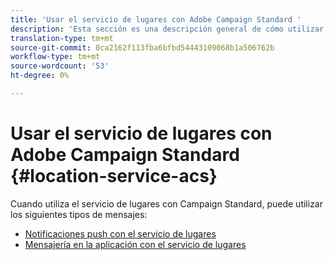 ```yaml
---
title: 'Usar el servicio de lugares con Adobe Campaign Standard '
description: 'Esta sección es una descripción general de cómo utilizar el servicio de lugares con Campaign Standard. '
translation-type: tm+mt
source-git-commit: 0ca2162f113fba6bfbd54443109068b1a506762b
workflow-type: tm+mt
source-wordcount: '53'
ht-degree: 0%

---
```



# Usar el servicio de lugares con Adobe Campaign Standard {#location-service-acs}

Cuando utiliza el servicio de lugares con Campaign Standard, puede utilizar los siguientes tipos de mensajes:

* [Notificaciones push con el servicio de lugares](/help/use-places-with-other-solutions/places-acs/places-acs-push-notifications.md)
* [Mensajería en la aplicación con el servicio de lugares](/help/use-places-with-other-solutions/places-acs/places-acs-in-app-messages.md)